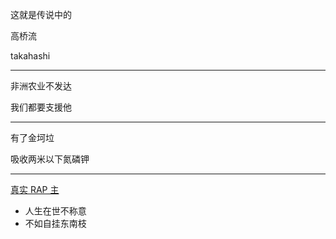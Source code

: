 

这就是传说中的

高桥流

takahashi

------------

非洲农业不发达

我们都要支援他

------------

有了金坷垃

吸收两米以下氮磷钾


------------


[真实 RAP 主](#3)

- 人生在世不称意
- 不如自挂东南枝
